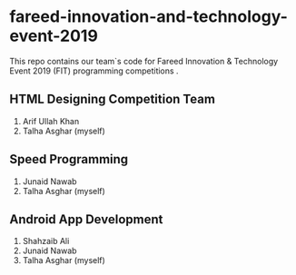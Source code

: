 # fareed-innovation-and-technology-event-2019
This repo contains our team`s code for Fareed Innovation &amp; Technology Event 2019 (FIT) programming competitions .

## HTML Designing Competition Team
1. Arif Ullah Khan
3. Talha Asghar (myself)


## Speed Programming
1. Junaid Nawab
2. Talha Asghar (myself)


## Android App Development
1. Shahzaib Ali
2. Junaid Nawab
3. Talha Asghar (myself)
